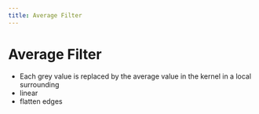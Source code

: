 ```yaml
---
title: Average Filter
---
```


# Average Filter
- Each grey value is replaced by the average value in the kernel in a local surrounding
- linear
- flatten edges







